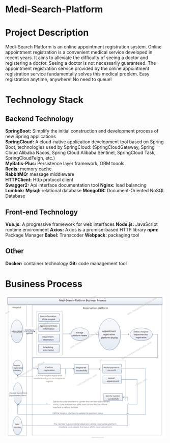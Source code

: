 # Medi-Search-Platform

# Project Description
Medi-Search Platform is an online appointment registration system. Online appointment registration is a convenient medical service developed in recent years. It aims to alleviate the difficulty of seeing a doctor and registering a doctor. Seeing a doctor is not necessarily guaranteed. The appointment registration service provided by the online appointment registration service fundamentally solves this medical problem. Easy registration anytime, anywhere! No need to queue!

# Technology Stack
## Backend Technology
 **SpringBoot:** Simplify the initial construction and development process of new Spring applications<br/>
 **SpringCloud:** A cloud-native application development tool based on Spring Boot, technologies used by SpringCloud: (SpringCloudGateway, Spring Cloud Alibaba Nacos, Spring Cloud Alibaba Sentinel, SpringCloud Task, SpringCloudFeign, etc.)<br/>
 **MyBatis-Plus:** Persistence layer framework, ORM toools<br/>
 **Redis:** memory cache<br/>
 **RabbitMQ:** message middleware<br/>
 **HTTPClient:** Http protocol client<br/>
 **Swagger2:** Api interface documentation tool
 **Nginx:** load balancing
 **Lombok:**
 **Mysql:** relational database
 **MongoDB:** Document-Oriented NoSQL Database
## Front-end Technology
 **Vue.js:** A progressive framework for web interfaces
 **Node.js:** JavaScript runtime environment
 **Axios:** Axios is a promise-based HTTP library
 **npm:** Package Manager
 **Babel:** Transcoder
 **Webpack:** packaging tool
## Other
 **Docker:** container technology
 **Git:** code management tool


# Business Process
![image](image/BusinessProcess.png)

